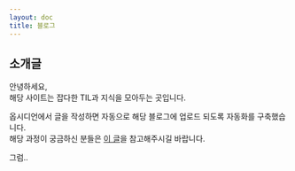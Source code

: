 ```yaml
---
layout: doc
title: 블로그
---
```

## 소개글
안녕하세요, <br/>
해당 사이트는 잡다한 TIL과 지식을 모아두는 곳입니다.

옵시디언에서 글을 작성하면 자동으로 해당 블로그에 업로드 되도록 자동화를 구축했습니다. <br/>
해당 과정이 궁금하신 분들은 [이 글]()을 참고해주시길 바랍니다.

그럼..
